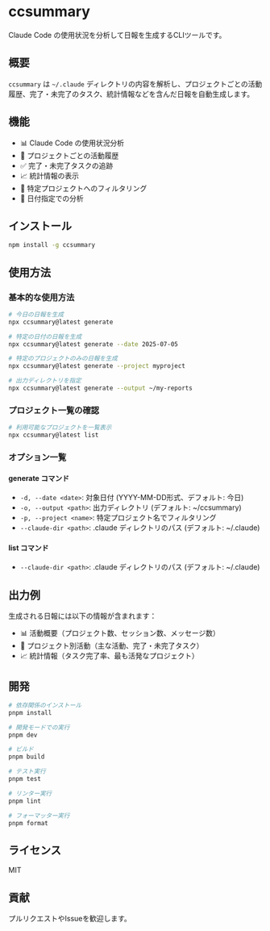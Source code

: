 # ccsummary

Claude Code の使用状況を分析して日報を生成するCLIツールです。

## 概要

`ccsummary` は `~/.claude` ディレクトリの内容を解析し、プロジェクトごとの活動履歴、完了・未完了のタスク、統計情報などを含んだ日報を自動生成します。

## 機能

- 📊 Claude Code の使用状況分析
- 🚀 プロジェクトごとの活動履歴
- ✅ 完了・未完了タスクの追跡
- 📈 統計情報の表示
- 🎯 特定プロジェクトへのフィルタリング
- 📅 日付指定での分析

## インストール

```bash
npm install -g ccsummary
```

## 使用方法

### 基本的な使用方法

```bash
# 今日の日報を生成
npx ccsummary@latest generate

# 特定の日付の日報を生成
npx ccsummary@latest generate --date 2025-07-05

# 特定のプロジェクトのみの日報を生成
npx ccsummary@latest generate --project myproject

# 出力ディレクトリを指定
npx ccsummary@latest generate --output ~/my-reports
```

### プロジェクト一覧の確認

```bash
# 利用可能なプロジェクトを一覧表示
npx ccsummary@latest list
```

### オプション一覧

#### generate コマンド

- `-d, --date <date>`: 対象日付 (YYYY-MM-DD形式、デフォルト: 今日)
- `-o, --output <path>`: 出力ディレクトリ (デフォルト: ~/ccsummary)
- `-p, --project <name>`: 特定プロジェクト名でフィルタリング
- `--claude-dir <path>`: .claude ディレクトリのパス (デフォルト: ~/.claude)

#### list コマンド

- `--claude-dir <path>`: .claude ディレクトリのパス (デフォルト: ~/.claude)

## 出力例

生成される日報には以下の情報が含まれます：

- 📊 活動概要（プロジェクト数、セッション数、メッセージ数）
- 🚀 プロジェクト別活動（主な活動、完了・未完了タスク）
- 📈 統計情報（タスク完了率、最も活発なプロジェクト）

## 開発

```bash
# 依存関係のインストール
pnpm install

# 開発モードでの実行
pnpm dev

# ビルド
pnpm build

# テスト実行
pnpm test

# リンター実行
pnpm lint

# フォーマッター実行
pnpm format
```

## ライセンス

MIT

## 貢献

プルリクエストやIssueを歓迎します。